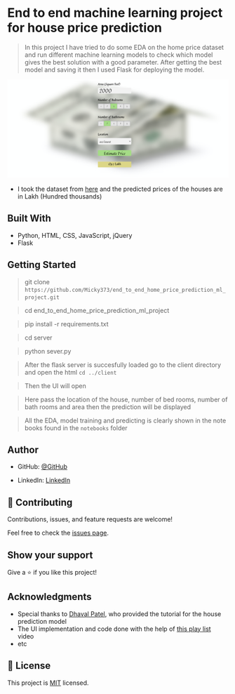 # End to end machine learning project for house price prediction 

> In this project I have tried to do some EDA on the home price dataset and run different machine learning models to check which model gives the best solution with a good parameter. After getting the best model and saving it then I used Flask for deploying the model.

![screenshot](./images/app_screenshot.png)

- I took the dataset from [here]('https://www.kaggle.com/amitabhajoy/bengaluru-house-price-data) and the predicted prices of the houses are in Lakh (Hundred thousands)

## Built With

- Python, HTML, CSS, JavaScript, jQuery
- Flask

## Getting Started

> git clone `https://github.com/Micky373/end_to_end_home_price_prediction_ml_project.git`

> cd end_to_end_home_price_prediction_ml_project

> pip install -r requirements.txt

> cd server

> python sever.py

> After the flask server is succesfully loaded go to the client directory and open the html `cd ../client`

> Then the UI will open 

> Here pass the location of the house, number of bed rooms, number of bath rooms and area then the prediction will be displayed

> All the EDA, model training and predicting is clearly shown in the note books found in the `notebooks` folder

## Author

- GitHub: [@GitHub](https://github.com/Micky373)

- LinkedIn: [LinkedIn](https://www.linkedin.com/in/michaeltamirie/)

## 🤝 Contributing

Contributions, issues, and feature requests are welcome!

Feel free to check the [issues page](https://github.com/Micky373/end_to_end_home_price_prediction_ml_project).

## Show your support

Give a ⭐️ if you like this project!

## Acknowledgments

- Special thanks to [Dhaval Patel](https://www.linkedin.com/in/dhavalsays/), who provided the tutorial for the house prediction model
- The UI implementation and code done with the help of [this play list](https://youtube.com/playlist?list=PLeo1K3hjS3ut2o1ay5Dqh-r1kq6ZU8W0M) video
- etc

## 📝 License

This project is [MIT](./MIT.md) licensed.
